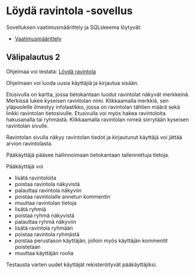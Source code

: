 # Löydä ravintola -sovellus

Sovelluksen vaatimusmäärittely ja SQLskeema löytyvät:

- [Vaatimusmäärittely](./documentation/vaatimusmaarittely.md)

## Välipalautus 2

Ohjelmaa voi testata: [Löydä ravintola](https://tsoha2023-restaurant-finder.fly.dev/login)

Ohjelmaan voi luoda uusia käyttäjiä ja kirjautua sisään. 

Etusivulla on kartta, jossa tietokantaan luodut ravintolat näkyvät merkkeinä. Merkissä lukee kyseisen ravintolan nimi. Klikkaamalla merkkiä, sen yläpuolelle ilmestyy infolaatikko, jossa on ravintolan tähtien määrä sekä linkki ravintolan tietosivulle. Etusivulla voi myös hakea ravintoloita hakusanalla tai ryhmästä. Klikkaamalla ravintolan nimeä siirrytään kyseisen ravintolan sivulle.

Ravintolan sivulla näkyy ravintolan tiedot ja kirjautunut käyttäjä voi jättää arvion ravintolasta.

Pääkäyttäjä pääsee hallinnoimaan tietokantaan tallennettuja tietoja. 

Pääkäyttäjä voi 
- lisätä ravintoloita
- poistaa ravintola näkyvistä
- palauttaa ravintola näkyviin
- poistaa ravintolalle annetun kommentin
- muuttaa ravintolan tietoja
- lisätä ryhmiä
- poistaa ryhmä näkyvistä
- palauttaa ryhmä näkyviin
- lisätä ravintola ryhmään
- poistaa ravintola ryhmästä
- poistaa perustason käyttäjän, jolloin myös käyttäjän kommentit poistetaan
- muuttaa käyttäjän roolia

Testausta varten uudet käyttäjät rekisteröityvät pääkäyttäjiksi.
